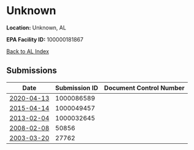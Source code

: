 # Unknown

**Location:** Unknown, AL

**EPA Facility ID:** 100000181867

[Back to AL Index](../../index.md)

## Submissions

| Date | Submission ID | Document Control Number |
|------|--------------|-------------------------|
| [2020-04-13](submissions/1000086589.md) | 1000086589 |  |
| [2015-04-14](submissions/1000049457.md) | 1000049457 |  |
| [2013-02-04](submissions/1000032645.md) | 1000032645 |  |
| [2008-02-08](submissions/50856.md) | 50856 |  |
| [2003-03-20](submissions/27762.md) | 27762 |  |

